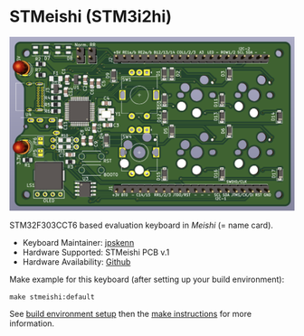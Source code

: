 # STMeishi (STM3i2hi)

![STMeishi](https://raw.githubusercontent.com/jpskenn/STMeishi/main/assets/STMeishi_v.1_3dModel_front.png)

STM32F303CCT6 based evaluation keyboard in _Meishi_ (= name card).

* Keyboard Maintainer: [jpskenn](https://github.com/jpskenn)
* Hardware Supported: STMeishi PCB v.1
* Hardware Availability: [Github](https://github.com/jpskenn/STMeishi)

Make example for this keyboard (after setting up your build environment):

    make stmeishi:default

See [build environment setup](https://docs.qmk.fm/#/getting_started_build_tools) then the [make instructions](https://docs.qmk.fm/#/getting_started_make_guide) for more information.
